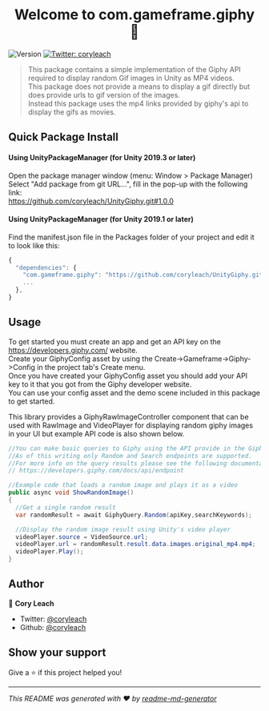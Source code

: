 <h1 align="center">Welcome to com.gameframe.giphy 👋</h1>
<p>
  <img alt="Version" src="https://img.shields.io/badge/version-1.0.0-blue.svg?cacheSeconds=2592000" />
  <a href="https://twitter.com/coryleach">
    <img alt="Twitter: coryleach" src="https://img.shields.io/twitter/follow/coryleach.svg?style=social" target="_blank" />
  </a>
</p>

> This package contains a simple implementation of the Giphy API required to display random Gif images in Unity as MP4 videos.</br>
> This package does not provide a means to display a gif directly but does provide urls to gif version of the images.</br>
> Instead this package uses the mp4 links provided by giphy's api to display the gifs as movies.</br>

## Quick Package Install

#### Using UnityPackageManager (for Unity 2019.3 or later)
Open the package manager window (menu: Window > Package Manager)<br/>
Select "Add package from git URL...", fill in the pop-up with the following link:<br/>
https://github.com/coryleach/UnityGiphy.git#1.0.0<br/>

#### Using UnityPackageManager (for Unity 2019.1 or later)

Find the manifest.json file in the Packages folder of your project and edit it to look like this:
```js
{
  "dependencies": {
    "com.gameframe.giphy": "https://github.com/coryleach/UnityGiphy.git#1.0.0",
    ...
  },
}
```

## Usage

To get started you must create an app and get an API key on the https://developers.giphy.com/ website.<br />
Create your GiphyConfig asset by using the Create->Gameframe->Giphy->Config in the project tab's Create menu.<br />
Once you have created your GiphyConfig asset you should add your API key to it that you got from the Giphy developer website.<br />
You can use your config asset and the demo scene included in this package to get started.

This library provides a GiphyRawImageController component that can be used with RawImage and VideoPlayer
for displaying random giphy images in your UI but example API code is also shown below.

```C#
//You can make basic queries to Giphy using the API provide in the GiphyQuery class.
//As of this writing only Random and Search endpoints are supported.
//For more info on the query results please see the following documentation
// https://developers.giphy.com/docs/api/endpoint

//Example code that loads a random image and plays it as a video
public async void ShowRandomImage()
{
  //Get a single random result
  var randomResult = await GiphyQuery.Random(apiKey,searchKeywords);

  //Display the random image result using Unity's video player
  videoPlayer.source = VideoSource.url;
  videoPlayer.url = randomResult.result.data.images.original_mp4.mp4;
  videoPlayer.Play();
}
```

## Author

👤 **Cory Leach**

* Twitter: [@coryleach](https://twitter.com/coryleach)
* Github: [@coryleach](https://github.com/coryleach)

## Show your support

Give a ⭐️ if this project helped you!

***
_This README was generated with ❤️ by [readme-md-generator](https://github.com/kefranabg/readme-md-generator)_
